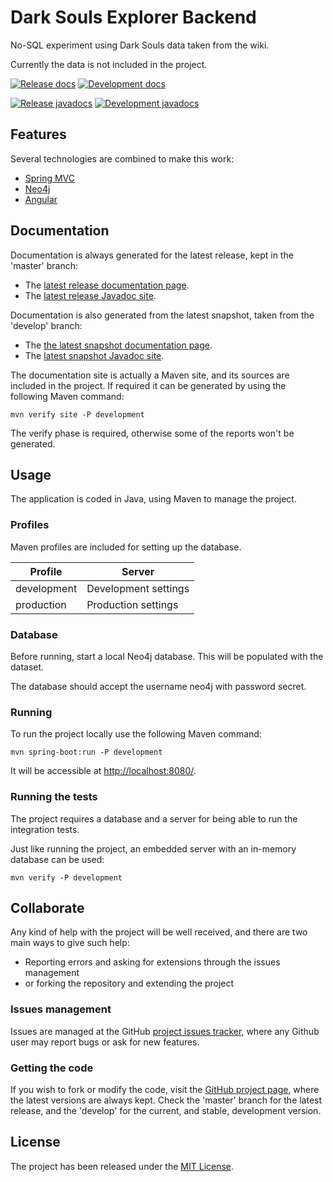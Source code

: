 # Dark Souls Explorer Backend

No-SQL experiment using Dark Souls data taken from the wiki.

Currently the data is not included in the project.

[![Release docs](https://img.shields.io/badge/docs-release-blue.svg)][site-release]
[![Development docs](https://img.shields.io/badge/docs-develop-blue.svg)][site-develop]

[![Release javadocs](https://img.shields.io/badge/javadocs-release-blue.svg)][javadoc-release]
[![Development javadocs](https://img.shields.io/badge/javadocs-develop-blue.svg)][javadoc-develop]

## Features

Several technologies are combined to make this work:

- [Spring MVC](https://spring.io/)
- [Neo4j](https://neo4j.com/)
- [Angular](https://angular.io/)

## Documentation

Documentation is always generated for the latest release, kept in the 'master' branch:

- The [latest release documentation page][site-release].
- The [latest release Javadoc site][javadoc-release].

Documentation is also generated from the latest snapshot, taken from the 'develop' branch:

- The [the latest snapshot documentation page][site-develop].
- The [latest snapshot Javadoc site][javadoc-develop].

The documentation site is actually a Maven site, and its sources are included in the project. If required it can be generated by using the following Maven command:

```
mvn verify site -P development
```

The verify phase is required, otherwise some of the reports won't be generated.

## Usage

The application is coded in Java, using Maven to manage the project.

### Profiles

Maven profiles are included for setting up the database.

| Profile     | Server                   |
|-------------|--------------------------|
| development | Development settings     |
| production  | Production settings      |

### Database

Before running, start a local Neo4j database. This will be populated with the dataset.

The database should accept the username neo4j with password secret.

### Running

To run the project locally use the following Maven command:

```
mvn spring-boot:run -P development
```

It will be accessible at [http://localhost:8080/](http://localhost:8080/).

### Running the tests

The project requires a database and a server for being able to run the integration tests.

Just like running the project, an embedded server with an in-memory database can be used:

```
mvn verify -P development
```

## Collaborate

Any kind of help with the project will be well received, and there are two main ways to give such help:

- Reporting errors and asking for extensions through the issues management
- or forking the repository and extending the project

### Issues management

Issues are managed at the GitHub [project issues tracker][issues], where any Github user may report bugs or ask for new features.

### Getting the code

If you wish to fork or modify the code, visit the [GitHub project page][scm], where the latest versions are always kept. Check the 'master' branch for the latest release, and the 'develop' for the current, and stable, development version.

## License

The project has been released under the [MIT License][license].

[issues]: https://github.com/bernardo-mg/darksouls-explorer-backend/issues
[javadoc-develop]: https://docs.bernardomg.com/development/maven/darksouls-explorer-backend/apidocs
[javadoc-release]: https://docs.bernardomg.com/maven/darksouls-explorer-backend/apidocs
[license]: https://www.opensource.org/licenses/mit-license.php
[scm]: https://github.com/bernardo-mg/darksouls-explorer-backend
[site-develop]: https://docs.bernardomg.com/development/maven/darksouls-explorer-backend
[site-release]: https://docs.bernardomg.com/maven/darksouls-explorer-backend
